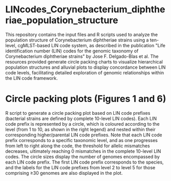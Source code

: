 # LINcodes_Corynebacterium_diphtheriae_population_structure
This repository contains the input files and R scripts used to analyze the population structure of Corynebacterium diphtheriae strains using a ten-level, cgMLST-based LIN code system, as described in the publication "Life identification number (LIN) codes for the genomic taxonomy of Corynebacterium diphtheriae strains" by Jose F. Delgado-Blas et al. The resources provided generate circle packing charts to visualize hierarchical population structures and alluvial plots to display concordance between LIN code levels, facilitating detailed exploration of genomic relationships within the LIN code framework.

# Circle packing plots (Figures 1 and 6)
R script to generate a circle packing plot based on LIN code prefixes (bacterial strains are defined by complete 10-level LIN codes). Each LIN code prefix is represented by a circle, which is coloured according to the level (from 1 to 10, as shown in the right legend) and nested within their corresponding higher/parental LIN code prefixes. Note that each LIN code prefix corresponds to a specific taxonomic level, and as one progresses from left to right along the code, the threshold for allelic mismatches decreases, ultimately reaching 0 mismatches in the complete 10-level LIN codes. The circle sizes display the number of genomes encompassed by each LIN code prefix. The first LIN code prefix corresponds to the species, and the labels for the LIN code prefixes from level 2 to level 5 for those comprising ≥30 genomes are also displayed in the plot.

